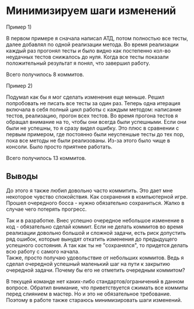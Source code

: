 # Минимизируем шаги изменений

Пример 1)

В первом примере я сначала написал АТД, потом полностью все тесты, далее добавлял по одной реализации метода. 
Во время реализации каждый раз прогонял тесты и было видно как постепенно кол-во неудачных тестов снижалось до нуля.
Когда все тесты показали положительный результат я понял, что завершил работу.

Всего получилось 8 коммитов.

Пример 2)  

Подумал как бы я мог сделать изменения еще меньше. Решил попробовать не писать все тесты за один раз. 
Теперь одна итерация включала в себя полный цикл работы с каждым методом: написание тестов, реализацию, прогон всех тестов.
Во время прогона тестов я обращал внимание на то, чтобы они всегда были успешными.
Если они были не успешны, то я сразу видел ошибку. Это плюс в сравнении с первым примером, где постоянно были неуспеншые тесты до тех пор, пока все методы не были реализованы. Из-за этого было чище в консоли. Было просто приятнее работать.

Всего получилось 13 коммитов.


## Выводы
До этого я также любил довольно часто коммитить. Это дает мне некоторое чувство спокойствия. Как сохранения в компьютерной игре.
Прошел очередного босса - нужно обязательно сохраниться. Жалко в случае чего потерять прогресс. 

Так и в разработке. Внес успешно очередное небольшое изменение в код - обязательно сделай коммит. Если не делать коммитов во время реализации довольно большой и сложной задачи, есть риск допустить ряд ошибок, которые вынудят откатить изменения до предыдущего успешного состояния. А так как ты не "сохранялся", то придется делать всю работу с самого начала.  
Также, просто получаю удовольствие от небольших коммитов. Ведь я сделал очередной успешный маленький шаг на пути к закрытию очередной задачи. Почему бы его не отметить очередным коммитом?

В текущей команде нет каких-либо стандартов/ограничений в данном вопросе. Обратил внимание, что приветствуется сжимать все коммиты перед слиянием в мастер. Но и это не обязательное требование. Поэтому в работе также стараюсь минимизировать шаги изменений.
